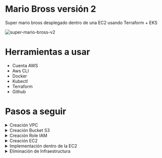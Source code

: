 # Mario Bross versión 2

Super mario bross desplegado dentro de una EC2 usando Terraform + EKS

![super-mario-bross-v2](https://github.com/leorjs/mario-bross-v2/assets/119978221/bd574f6f-89f9-4106-9145-8f74c9f0fe97)



# Herramientas a usar

  + Cuenta AWS
  + Aws CLI
  + Docker
  + Kubectl
  + Terraform
  + Github

# Pasos a seguir
<details>
<summary>Creación VPC</summary>


- Acceder a la consola de aws y buscar el servicio de VPC

![image](https://github.com/leorjs/mario-bross-v2/assets/119978221/99343f49-668d-4f98-8ba4-2ba84bc00270)

- Luego en la parte superior derecho vamos a <create vpc>

![image](https://github.com/leorjs/mario-bross-v2/assets/119978221/fbe648ed-5a84-4cec-9e37-892a314a228a)

- Crearemos una VPC standar

![image](https://github.com/leorjs/mario-bross-v2/assets/119978221/a173abde-52ba-4cfd-9c77-2d54b9d236ea)
![image](https://github.com/leorjs/mario-bross-v2/assets/119978221/96b20b3b-a47a-4fad-83e0-4a871b44454f)

- Preview Map

![image](https://github.com/leorjs/mario-bross-v2/assets/119978221/85f939b3-3652-4709-bbad-219f09db7087)

</details>

<details>
<summary>Creación Bucket S3</summary>

    - EN CONSTRUCCIÖN
</details>

<details>
<summary>Creación Role IAM</summary>
  
    - EN CONSTRUCCIÖN
</details>
<details>
<summary>Creación EC2</summary>
  
- Launch Instances
  
  + EN CONSTRUCCIÖN
    
- update OS
  + sudo apt update -y
    
- Instalación de aws cli
  + curl "https://awscli.amazonaws.com/awscli-exe-linux-x86_64.zip" -o "awscliv2.zip"
  + sudo apt-get install unzip -y
  + unzip awscliv2.zip
  + sudo ./aws/install
  + aws --version  --> verificación
    
- Instalación de docker
  + apt install docker.io
  + usermod -aG docker $USER
  + newgrp docker
    
- Instalación de kubectl
  + curl -LO https://dl.k8s.io/release/$(curl -L -s https://dl.k8s.io/release/stable.txt)/bin/linux/amd64/kubectl
  + sudo install -o root -g root -m 0755 kubectl /usr/local/bin/kubectl
  + kubectl version --client --> Verificación
    
- Instalación de Terraform
  + sudo apt install wget -y
  + wget -O- https://apt.releases.hashicorp.com/gpg | sudo gpg --dearmor -o /usr/share/keyrings/hashicorp-archive-keyring.gpg
  + echo "deb [signed-by=/usr/share/keyrings/hashicorp-archive-keyring.gpg] https://apt.releases.hashicorp.com $(lsb_release -cs) main" | sudo tee /etc/apt/sources.list.d/hashicorp.list
  + sudo apt update && sudo apt install terraform -y
</details>
<details>
<summary>Implementación dentro de la EC2</summary>
  
- Attach IAM role en la EC2 creado
  + EN CONSTRUCCIÖN
  
- Clonar git
  + mkdir super_mario
  + cd super_mario
  + git clone https://github.com/Aakibgithuber/Deployment-of-super-Mario-on-Kubernetes-using-terraform.git
  + cd Deployment-of-super-Mario-on-Kubernetes-using-terraform/
  + cd EKS-TF
  + Editar el archivo backend.tf file by → vim backend.tf
    - Se debe agregar el nombre del bucket antes creado
      
- Ejecución del terraform para crear el EKS
  + terraform init
  + terraform validate
  + terraform plan
  + terraform apply --auto-approve
    
- Updatear la configuración de EKS para conectarse al cluster
  + aws eks update-kubeconfig --name EKS_CLOUD --region us-east-1
    
- Creación del deployment y service del mario-bross
  + kubectl apply -f deployment.yaml
  + kubectl apply -f service.yaml
    
- Verificación de los PODs
  + kubectl get all
    
- Buscar el LoadBalancer Ingress para acceder al juego
  + kubectl describe service mario-service
        

</details>
<details>
<summary>Eliminación de Infraestructura</summary>

- Destruir toda la infraestructura
  + kubectl delete service mario-service
  + kubectl delete deployment mario-deployment
  + cd EKS-TF --> terraform destroy --auto-approve

</details>
